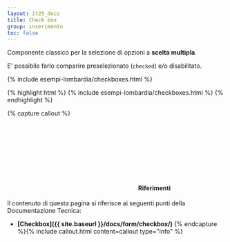 ```yaml
---
layout: it25_docs
title: Check box
group: inserimento
toc: false
---
```



Componente classico per la selezione di opzioni a **scelta multipla**.

E' possibile farlo comparire preselezionato (`checked`) e/o disabilitato.

<div class="bd-example">
{% include esempi-lombardia/checkboxes.html %}
</div>

{% highlight html %}
{% include esempi-lombardia/checkboxes.html %}
{% endhighlight %}


{% capture callout %}
####  <svg class="icon icon-info icon-lg"><use xlink:href="{{ site.baseurl }}/dist/svg/sprites.svg#it-info-circle"></use></svg> Riferimenti
Il contenuto di questa pagina si riferisce ai seguenti punti della Documentazione Tecnica:
- **[Checkbox]({{ site.baseurl }}/docs/form/checkbox/)**
{% endcapture %}{% include callout.html content=callout type="info" %}
